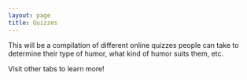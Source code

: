 ```yaml
---
layout: page
title: Quizzes
---
```


<p class="message">
  This will be a compilation of different online quizzes people can take to determine their type of humor, what kind of humor suits them, etc.
</p>

Visit other tabs to learn more!
